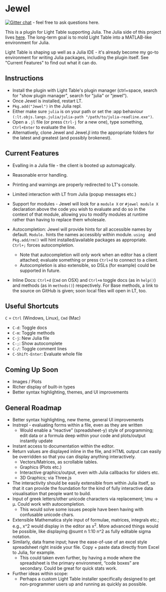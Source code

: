 # Jewel

[![Gitter chat](https://badges.gitter.im/one-more-minute/Jewel.png)](https://gitter.im/one-more-minute/Jewel) - feel free to ask questions here.

This is a plugin for Light Table supporting Julia. The Julia side of this project lives [here](https://github.com/one-more-minute/Jewel.jl). The long-term goal is to mold Light Table into a MATLAB-like environment for Julia.

Light Table is shaping up well as a Julia IDE - it's already become my go-to environment for writing Julia packages, including the plugin itself. See "Current Features" to find out what it can do.

## Instructions

* Install the plugin with Light Table's plugin manager (ctrl+space, search for "show plugin manager", search for "julia" or "jewel").
* Once Jewel is installed, restart LT.
* `Pkg.add("Jewel")` in the Julia repl.
* Either make sure `julia` is on your path or set the :app behaviour `(:lt.objs.langs.julia/julia-path "/path/to/julia-readline.exe")`.
* Open a `.jl` file (or press `Ctrl-j` for a new one), type something, `Ctrl+Enter` to evaluate the line.
* Alternatively, clone Jewel and Jewel.jl into the appropriate folders for the latest and greatest (and possibly brokenest).

## Current Features

* Evalling in a Julia file - the client is booted up automagically.

* Reasonable error handling.

* Printing and warnings are properly redirected to LT's console.

* Limited interaction with LT from Julia (popup messages etc.)

* Support for modules - Jewel will look for a `module X` or `#jewel module X` declaration above the code you wish to evaluate and do so in the context of that module, allowing you to modify modules at runtime rather than having to replace them wholesale.

* Autocompletion: Jewel will provide hints for all accessible names by default. `Module.` hints the names accessibly within module. `using ` and `Pkg.add/rm()` will hint installed/available packages as appropriate. `Ctrl+;` forces autocompletion.
  * Note that autocompletion will only work when an editor has a client attached; evaluate something or press `Ctrl+d` to connect to a client.
  * Autocompletion is also extensible, so DSLs (for example) could be supported in future.

* Inline Docs: `Ctrl+d` (`Cmd` on OSX) and `Ctrl+m` toggle docs (as in `help()`) and methods (as in `methods()`) respectively. For Base methods, a link to the source on GitHub is given; soon local files will open in LT, too.

## Useful Shortcuts

`C` = `Ctrl` (Windows, Linux), `Cmd` (Mac)

* `C-d`: Toggle docs
* `C-m`: Toggle methods
* `C-j`: New Julia file
* `C-;`: Show autocomplete
* `C-/`: Toggle comment lines
* `C-Shift-Enter`: Evaluate whole file

## Coming Up Soon

* Images / Plots
* Richer display of built-in types
* Better syntax highlighting, themes, and UI improvements

## General Roadmap

* Better syntax highlighting, new theme, general UI improvements
* Instrepl - evaluating forms within a file, even as they are written
  * Would enable a “reactive” (spreadsheet-y) style of programming; edit data or a formula deep within your code and plots/output instantly update
* Instant access to documentation within the editor.
* Return values are displayed inline in the file, and HTML output can easily be overridden so that you can display anything interactively.
  * Vectors/Matrices, as scrollable tables.
  * Graphics (Plots etc.)
  * Interactive graphics/output, even with Julia callbacks for sliders etc.
  * 3D Graphics; via Three.js
* The interactivity should be easily extensible from within Julia itself, so that it can provide the foundation for the kind of fully interactive data visualisation that people want to build.
* Input of greek letters/other unicode characters via replacement; \mu -> μ. Could work with autocompletion.
  * This would solve some issues people have been having with confusable unicode chars.
* Extensible Mathematica style input of formulae, matrices, integrals etc.; e.g., x^2 would display in the editor as x<sup>2</sup>. More advanced things would be possible, like displaying @sumt n 1:10 n^2 as fully editable sigma notation.
* Similarly, data frame input; have the ease-of-use of an excel style spreadsheet right inside your file. Copy + paste data directly from Excel to Julia, for example.
  * This could taken even further, by having a mode where the spreadsheet is the primary environment, “code boxes” are secondary. Could be great for quick stats work.
* Further ideas within scope:
  * Perhaps a custom Light Table installer specifically designed to get non-programmer users up and running as quickly as possible.

